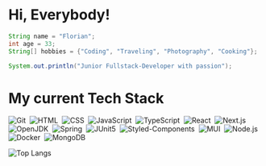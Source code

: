 # Hi, Everybody!

```java
String name = "Florian";
int age = 33;
String[] hobbies = {"Coding", "Traveling", "Photography", "Cooking"};

System.out.println("Junior Fullstack-Developer with passion");
```

# My current Tech Stack

![Git](https://img.shields.io/badge/-Git-05122A?style=for-the-badge&logo=git)&nbsp;
![HTML](https://img.shields.io/badge/-HTML-05122A?style=for-the-badge&logo=html5)&nbsp;
![CSS](https://img.shields.io/badge/-CSS-05122A?style=for-the-badge&logo=css3&logoColor=1572B6)&nbsp;
![JavaScript](https://img.shields.io/badge/-JavaScript-05122A?style=for-the-badge&logo=javascript)&nbsp;
![TypeScript](https://img.shields.io/badge/-TypeScript-05122A?style=for-the-badge&logo=typescript)&nbsp;
![React](https://img.shields.io/badge/-React-05122A?style=for-the-badge&logo=react)&nbsp;
![Next.js](https://img.shields.io/badge/-Next.js-05122A?style=for-the-badge&logo=next.js)&nbsp;
![OpenJDK](https://img.shields.io/badge/-OpenJDK-05122A?style=for-the-badge&logo=openjdk)&nbsp;
![Spring](https://img.shields.io/badge/-Spring-05122A?style=for-the-badge&logo=spring)&nbsp;
![JUnit5](https://img.shields.io/badge/-JUnit5-05122A?style=for-the-badge&logo=junit5)&nbsp;
![Styled-Components](https://img.shields.io/badge/-styled.components-05122A?style=for-the-badge&logo=styledcomponents)&nbsp;
![MUI](https://img.shields.io/badge/-mui-05122A?style=for-the-badge&logo=mui)&nbsp;
![Node.js](https://img.shields.io/badge/-Node.js-05122A?style=for-the-badge&logo=node.js)&nbsp;
![Docker](https://img.shields.io/badge/-Docker-05122A?style=for-the-badge&logo=docker)&nbsp;
![MongoDB](https://img.shields.io/badge/-MongoDB-05122A?style=for-the-badge&logo=mongodb)&nbsp;


![Top Langs](https://github-readme-stats.vercel.app/api/top-langs/?username=TheRealFlow&layout=compact)
